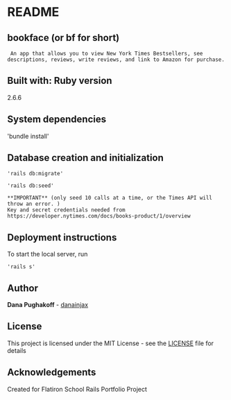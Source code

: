 # README

## bookface (or bf for short)

     An app that allows you to view New York Times Bestsellers, see descriptions, reviews, write reviews, and link to Amazon for purchase.

## Built with: Ruby version
2.6.6

## System dependencies

'bundle install'



## Database creation and initialization
```
'rails db:migrate'
```
```
'rails db:seed' 
```
    **IMPORTANT** (only seed 10 calls at a time, or the Times API will throw an error. )
    Key and secret credentials needed from https://developer.nytimes.com/docs/books-product/1/overview


## Deployment instructions
To start the local server, run
```
'rails s'
```

## Author
**Dana Pughakoff** - [danainjax](https://github.com/danainjax)

## License
This project is licensed under the MIT License - see the [LICENSE](LICENSE) file for details

## Acknowledgements
Created for Flatiron School Rails Portfolio Project



